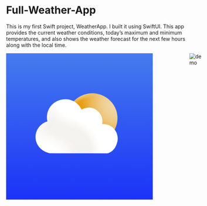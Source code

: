 # Full-Weather-App

This is my first Swift project, WeatherApp. I built it using SwiftUI. This app provides the current weather conditions, today’s maximum and minimum temperatures, and also shows the weather forecast for the next few hours along with the local time.

<div style="display: flex; align-items: flex-start;">
  <img src="AppImages/AppIcon.jpg" alt="Application Icon" width=400 style="margin-right: 100px;">
  <img src="ScreenRecorder/demo.gif" alt="demo" width=400>
</div>



